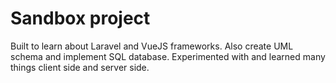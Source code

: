 # Sandbox project
Built to learn about Laravel and VueJS frameworks. Also create UML schema and implement SQL database.
Experimented with and learned many things client side and server side.
